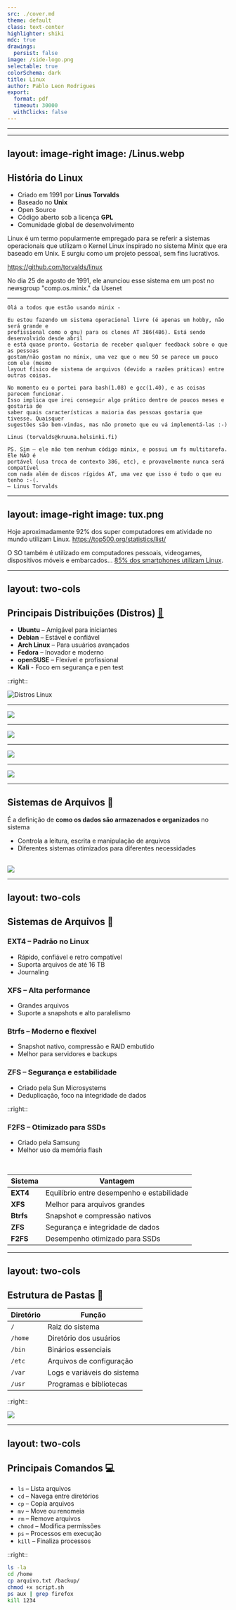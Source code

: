 ```yaml
---
src: ./cover.md
theme: default
class: text-center
highlighter: shiki
mdc: true
drawings:
  persist: false
image: /side-logo.png
selectable: true
colorSchema: dark
title: Linux
author: Pablo Leon Rodrigues
export:
  format: pdf
  timeout: 30000
  withClicks: false
---
```


---

<Toc maxDepth="2"></Toc>

---
layout: image-right
image: /Linus.webp
---

## História do Linux
- Criado em 1991 por **Linus Torvalds**
- Baseado no **Unix**
- Open Source
- Código aberto sob a licença **GPL**
- Comunidade global de desenvolvimento

Linux é um termo popularmente empregado para se referir a sistemas operacionais que utilizam o Kernel Linux inspirado no sistema Minix que era baseado em Unix. E surgiu como um projeto pessoal, sem fins lucrativos.

https://github.com/torvalds/linux

No dia 25 de agosto de 1991, ele anunciou esse sistema em um post no newsgroup "comp.os.minix." da Usenet

---

```
Olá a todos que estão usando minix -

Eu estou fazendo um sistema operacional livre (é apenas um hobby, não será grande e
profissional como o gnu) para os clones AT 386(486). Está sendo desenvolvido desde abril
e está quase pronto. Gostaria de receber qualquer feedback sobre o que as pessoas
gostam/não gostam no minix, uma vez que o meu SO se parece um pouco com ele (mesmo
layout físico de sistema de arquivos (devido a razões práticas) entre outras coisas.

No momento eu o portei para bash(1.08) e gcc(1.40), e as coisas parecem funcionar.
Isso implica que irei conseguir algo prático dentro de poucos meses e gostaria de
saber quais características a maioria das pessoas gostaria que tivesse. Quaisquer
sugestões são bem-vindas, mas não prometo que eu vá implementá-las :-)

Linus (torvalds@kruuna.helsinki.fi)

PS. Sim — ele não tem nenhum código minix, e possui um fs multitarefa. Ele NÃO é
portável (usa troca de contexto 386, etc), e provavelmente nunca será compatível
com nada além de discos rígidos AT, uma vez que isso é tudo o que eu tenho :-(.
— Linus Torvalds
```

---
layout: image-right
image: tux.png
---

Hoje aproximadamente 92% dos super computadores em atividade no mundo utilizam Linux.
https://top500.org/statistics/list/

O SO também é utilizado em computadores pessoais, videogames, dispositivos móveis
e embarcados... [85% dos smartphones utilizam Linux](https://linuxblog.io/85-of-all-smartphones-are-powered-by-linux/).

---
layout: two-cols
---

## Principais Distribuições (Distros) [🐧](https://upload.wikimedia.org/wikipedia/commons/1/1b/Linux_Distribution_Timeline.svg)
- **Ubuntu** – Amigável para iniciantes
- **Debian** – Estável e confiável
- **Arch Linux** – Para usuários avançados
- **Fedora** – Inovador e moderno
- **openSUSE** – Flexível e profissional
- **Kali** - Foco em segurança e pen test

::right::

![Distros Linux](https://upload.wikimedia.org/wikipedia/commons/1/1b/Linux_Distribution_Timeline.svg)

---

<img class="m-auto -z-5 bottom-0 top-0 right-0 left-0 max-w-full max-h-full absolute" style="background-color: white" src="/cinnamon.png"/>

---

<img class="m-auto -z-5 bottom-0 top-0 right-0 left-0 max-w-full max-h-full absolute" style="background-color: white" src="/gnome.jpg"/>

---

<img class="m-auto -z-5 bottom-0 top-0 right-0 left-0 max-w-full max-h-full absolute" style="background-color: white" src="/kde.png"/>

---

<img class="m-auto -z-5 bottom-0 top-0 right-0 left-0 max-w-full max-h-full absolute" style="background-color: white" src="/xfce.png"/>

---

## Sistemas de Arquivos 📂

É a definição de **como os dados são armazenados e organizados** no sistema
- Controla a leitura, escrita e manipulação de arquivos
- Diferentes sistemas otimizados para diferentes necessidades

<br>

<img class="m-auto -z-5 bottom-0 right-0 left-0 max-w-full max-h-full" style="background-color: white" src="/ext.jpg"/>


---
layout: two-cols
---

## Sistemas de Arquivos 📁

### **EXT4** – Padrão no Linux
- Rápido, confiável e retro compatível
- Suporta arquivos de até 16 TB
- Journaling

### **XFS** – Alta performance
- Grandes arquivos
- Suporte a snapshots e alto paralelismo

### **Btrfs** – Moderno e flexível
- Snapshot nativo, compressão e RAID embutido
- Melhor para servidores e backups

### **ZFS** – Segurança e estabilidade
- Criado pela Sun Microsystems
- Deduplicação, foco na integridade de dados

::right::

### **F2FS** – Otimizado para SSDs
- Criado pela Samsung
- Melhor uso da memória flash

<br>

| Sistema | Vantagem |
|---------|---------|
| **EXT4** | Equilíbrio entre desempenho e estabilidade |
| **XFS** | Melhor para arquivos grandes |
| **Btrfs** | Snapshot e compressão nativos |
| **ZFS** | Segurança e integridade de dados |
| **F2FS** | Desempenho otimizado para SSDs |

---
layout: two-cols
---

## Estrutura de Pastas 📁

| Diretório | Função |
|-----------|--------|
| `/` | Raiz do sistema |
| `/home` | Diretório dos usuários |
| `/bin` | Binários essenciais |
| `/etc` | Arquivos de configuração |
| `/var` | Logs e variáveis do sistema |
| `/usr` | Programas e bibliotecas |

::right::

<img class="m-auto -z-5 bottom-0 right-0 left-0 max-w-full max-h-full" style="background-color: white" src="/file_system.png"/>

---
layout: two-cols
---

## Principais Comandos 💻
- `ls` – Lista arquivos
- `cd` – Navega entre diretórios
- `cp` – Copia arquivos
- `mv` – Move ou renomeia
- `rm` – Remove arquivos
- `chmod` – Modifica permissões
- `ps` – Processos em execução
- `kill` – Finaliza processos

::right::

```sh
ls -la
cd /home
cp arquivo.txt /backup/
chmod +x script.sh
ps aux | grep firefox
kill 1234
```